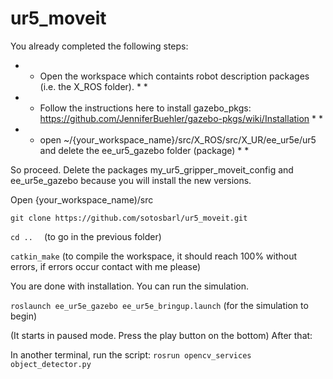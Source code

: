 # ur5_moveit
You already completed the following steps: 

* * Open the workspace which containts robot description packages (i.e. the X_ROS folder). * *

* * Follow the instructions here to install gazebo_pkgs: https://github.com/JenniferBuehler/gazebo-pkgs/wiki/Installation * *

* * open ~/{your_workspace_name}/src/X_ROS/src/X_UR/ee_ur5e/ur5 and delete the ee_ur5_gazebo folder (package) * *


So proceed. Delete the packages  my_ur5_gripper_moveit_config and ee_ur5e_gazebo because you will install the new versions.

Open {your_workspace_name)/src

```git clone https://github.com/sotosbarl/ur5_moveit.git```

```cd ..  ``` (to go in the previous folder)

```catkin_make``` (to compile the workspace, it should reach 100% without errors, if errors occur contact with me please)

You are done with installation. You can run the simulation.

```roslaunch ee_ur5e_gazebo ee_ur5e_bringup.launch``` (for the simulation to begin)

(It starts in paused mode. Press the play button on the bottom) After that:

In another terminal,  run the script: ```rosrun opencv_services object_detector.py```


